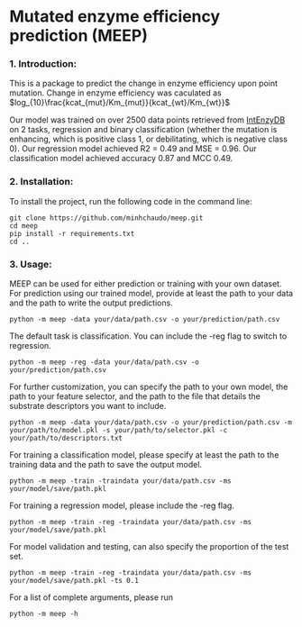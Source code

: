 # Mutated enzyme efficiency prediction (MEEP)

### 1. Introduction:

This is a package to predict the change in enzyme efficiency upon point mutation. Change in enzyme efficiency was caculated as $log_{10}\frac{kcat_{mut}/Km_{mut}}{kcat_{wt}/Km_{wt}}$

Our model was trained on over 2500 data points retrieved from [IntEnzyDB](https://intenzydb.accre.vanderbilt.edu) on 2 tasks, regression and binary classification (whether the mutation is enhancing, which is positive class 1, or debilitating, which is negative class 0). Our regression model achieved R2 = 0.49 and MSE = 0.96. Our classification model achieved accuracy 0.87 and MCC 0.49.

### 2. Installation:

To install the project, run the following code in the command line:

```
git clone https://github.com/minhchaudo/meep.git
cd meep
pip install -r requirements.txt
cd ..
```

### 3. Usage:

MEEP can be used for either prediction or training with your own dataset.
For prediction using our trained model, provide at least the path to your data and the path to write the output predictions.

```
python -m meep -data your/data/path.csv -o your/prediction/path.csv
```

The default task is classification. You can include the -reg flag to switch to regression.

```
python -m meep -reg -data your/data/path.csv -o your/prediction/path.csv
```

For further customization, you can specify the path to your own model, the path to your feature selector, and the path to the file that details the substrate descriptors you want to include.

```
python -m meep -data your/data/path.csv -o your/prediction/path.csv -m your/path/to/model.pkl -s your/path/to/selector.pkl -c your/path/to/descriptors.txt
```

For training a classification model, please specify at least the path to the training data and the path to save the output model.

```
python -m meep -train -traindata your/data/path.csv -ms your/model/save/path.pkl
```

For training a regression model, please include the -reg flag.

```
python -m meep -train -reg -traindata your/data/path.csv -ms your/model/save/path.pkl
```

For model validation and testing, can also specify the proportion of the test set.

```
python -m meep -train -reg -traindata your/data/path.csv -ms your/model/save/path.pkl -ts 0.1
```

For a list of complete arguments, please run

```
python -m meep -h
```
